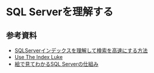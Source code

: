 # SQL Serverを理解する

## 参考資料

- [SQLServerインデックスを理解して検索を高速にする方法](https://anderson02.com/sqlserver-index/)
- [Use The Index Luke](https://use-the-index-luke.com/ja)
- [絵で見てわかるSQL Serverの仕組み](https://amzn.asia/d/gnU5Vk8)
